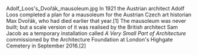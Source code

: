 Adolf_Loos's_Dvořák_mausoleum.jpg In 1921 the Austrian architect Adolf Loos completed a plan for a mausoleum for the Austrian Czech art historian Max Dvořák, who had died earlier that year.[1] The mausoleum was never built; but a scale version of it was realised by the British architect Sam Jacob as a temporary installation called _A Very Small Part of Architecture_ commissioned by the Architecture Foundation at London's Highgate Cemetery in September 2016.[2]
